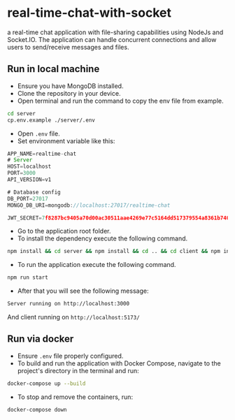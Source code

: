# real-time-chat-with-socket

a real-time chat application with file-sharing capabilities using NodeJs and Socket.IO. The application can handle concurrent connections and allow users to send/receive messages and files.

## Run in local machine

- Ensure you have MongoDB installed.
- Clone the repository in your device.
- Open terminal and run the command to copy the env file from example.

```sh
cd server
cp.env.example ./server/.env
```

- Open `.env` file.
- Set environment variable like this:

```js
APP_NAME=realtime-chat
# Server
HOST=localhost
PORT=3000
API_VERSION=v1

# Database config
DB_PORT=27017
MONGO_DB_URI=mongodb://localhost:27017/realtime-chat

JWT_SECRET=7f8287bc9405a70d00ac30511aae4269e77c5164dd517379554a8361b740e90d
```

- Go to the application root folder.
- To install the dependency execute the following command.

```sh
npm install && cd server && npm install && cd .. && cd client && npm install && cd ..
```

- To run the application execute the following command.

```sh
npm run start
```

- After that you will see the following message:

```sh
Server running on http://localhost:3000
```

And client running on `http://localhost:5173/`

## Run via docker

- Ensure `.env` file properly configured.
- To build and run the application with Docker Compose, navigate to the project's directory in the terminal and run:

```sh
docker-compose up --build
```

- To stop and remove the containers, run:

```sh
docker-compose down
```
